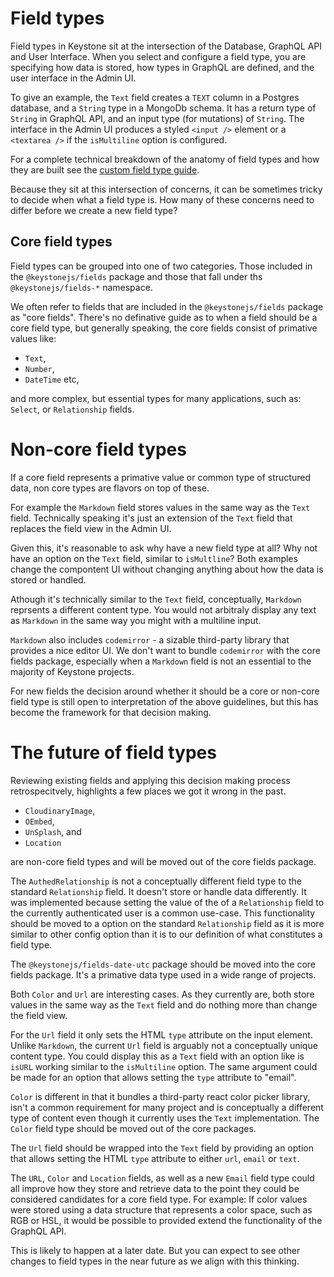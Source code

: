 <!--[meta]
section: blog
title: Field types in Keystone
date: 2020-08-03
author: Mike Riethmuller
[meta]-->

# Field types

Field types in Keystone sit at the intersection of the Database, GraphQL API and User Interface. When you select and configure a field type, you are specifying how data is stored, how types in GraphQL are defined, and the user interface in the Admin UI.

To give an example, the `Text` field creates a `TEXT` column in a Postgres database, and a `String` type in a MongoDb schema. It has a return type of `String` in GraphQL API, and an input type (for mutations) of `String`. The interface in the Admin UI produces a styled `<input />` element or a `<textarea />` if the `isMultiline` option is configured.

For a complete technical breakdown of the anatomy of field types and how they are built see the [custom field type guide](/docs/guides/custom-field-types.md).

Because they sit at this intersection of concerns, it can be sometimes tricky to decide when what a field type is. How many of these concerns need to differ before we create a new field type?

## Core field types

Field types can be grouped into one of two categories. Those included in the `@keystonejs/fields` package and those that fall under ths `@keystonejs/fields-*` namespace.

We often refer to fields that are included in the `@keystonejs/fields` package as "core fields". There's no definative guide as to when a field should be a core field type, but generally speaking, the core fields consist of primative values like:

- `Text`,
- `Number`,
- `DateTime` etc,

and more complex, but essential types for many applications, such as: `Select`, or `Relationship` fields.

# Non-core field types

If a core field represents a primative value or common type of structured data, non core types are flavors on top of these.

For example the `Markdown` field stores values in the same way as the `Text` field. Technically speaking it's just an extension of the `Text` field that replaces the field view in the Admin UI.

Given this, it's reasonable to ask why have a new field type at all? Why not have an option on the `Text` field, similar to `isMultline`? Both examples change the compontent UI without changing anything about how the data is stored or handled.

Athough it's technically similar to the `Text` field, conceptually, `Markdown` reprsents a different content type. You would not arbitraly display any text as `Markdown` in the same way you might with a multiline input.

`Markdown` also includes `codemirror` - a sizable third-party library that provides a nice editor UI. We don't want to bundle `codemirror` with the core fields package, especially when a `Markdown` field is not an essential to the majority of Keystone projects.

For new fields the decision around whether it should be a core or non-core field type is still open to interpretation of the above guidelines, but this has become the framework for that decision making.

# The future of field types

Reviewing existing fields and applying this decision making process retrospecitvely, highlights a few places we got it wrong in the past.

- `CloudinaryImage`,
- `OEmbed`,
- `UnSplash`, and
- `Location`

are non-core field types and will be moved out of the core fields package.

The `AuthedRelationship` is not a conceptually different field type to the standard `Relationship` field. It doesn't store or handle data differently. It was implemented because setting the value of the of a `Relationship` field to the currently authenticated user is a common use-case. This functionality should be moved to a option on the standard `Relationship` field as it is more similar to other config option than it is to our definition of what constitutes a field type.

The `@keystonejs/fields-date-utc` package should be moved into the core fields package. It's a primative data type used in a wide range of projects.

Both `Color` and `Url` are interesting cases. As they currently are, both store values in the same way as the `Text` field and do nothing more than change the field view.

For the `Url` field it only sets the HTML `type` attribute on the input element. Unlike `Markdown`, the current `Url` field is arguably not a conceptually unique content type. You could display this as a `Text` field with an option like is `isURL` working similar to the `isMultiline` option. The same argument could be made for an option that allows setting the `type` attribute to "email".

`Color` is different in that it bundles a third-party react color picker library, isn't a common requirement for many project and is conceptually a different type of content even though it currently uses the `Text` implementation. The `Color` field type should be moved out of the core packages.

The `Url` field should be wrapped into the `Text` field by providing an option that allows setting the HTML `type` attribute to either `url`, `email` or `text`.

The `URL`, `Color` and `Location` fields, as well as a new `Email` field type could all improve how they store and retrieve data to the point they could be considered candidates for a core field type. For example: If color values were stored using a data structure that represents a color space, such as RGB or HSL, it would be possible to provided extend the functionality of the GraphQL API.

This is likely to happen at a later date. But you can expect to see other changes to field types in the near future as we align with this thinking.
